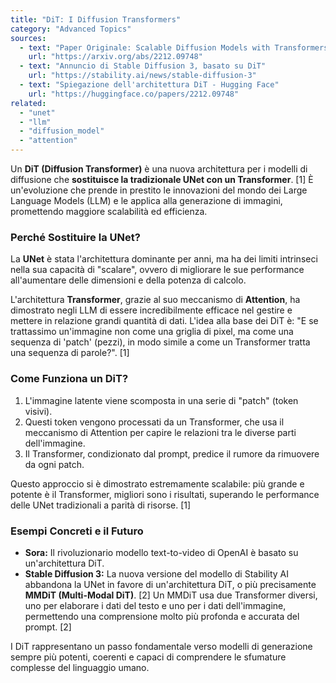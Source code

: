 ```yaml
---
title: "DiT: I Diffusion Transformers"
category: "Advanced Topics"
sources:
  - text: "Paper Originale: Scalable Diffusion Models with Transformers"
    url: "https://arxiv.org/abs/2212.09748"
  - text: "Annuncio di Stable Diffusion 3, basato su DiT"
    url: "https://stability.ai/news/stable-diffusion-3"
  - text: "Spiegazione dell'architettura DiT - Hugging Face"
    url: "https://huggingface.co/papers/2212.09748"
related:
  - "unet"
  - "llm"
  - "diffusion_model"
  - "attention"
---
```


Un **DiT (Diffusion Transformer)** è una nuova architettura per i modelli di diffusione che **sostituisce la tradizionale UNet con un Transformer**. [1] È un'evoluzione che prende in prestito le innovazioni del mondo dei Large Language Models (LLM) e le applica alla generazione di immagini, promettendo maggiore scalabilità ed efficienza.

### Perché Sostituire la UNet?

La **UNet** è stata l'architettura dominante per anni, ma ha dei limiti intrinseci nella sua capacità di "scalare", ovvero di migliorare le sue performance all'aumentare delle dimensioni e della potenza di calcolo.

L'architettura **Transformer**, grazie al suo meccanismo di **Attention**, ha dimostrato negli LLM di essere incredibilmente efficace nel gestire e mettere in relazione grandi quantità di dati. L'idea alla base dei DiT è: "E se trattassimo un'immagine non come una griglia di pixel, ma come una sequenza di 'patch' (pezzi), in modo simile a come un Transformer tratta una sequenza di parole?". [1]

### Come Funziona un DiT?

1.  L'immagine latente viene scomposta in una serie di "patch" (token visivi).
2.  Questi token vengono processati da un Transformer, che usa il meccanismo di Attention per capire le relazioni tra le diverse parti dell'immagine.
3.  Il Transformer, condizionato dal prompt, predice il rumore da rimuovere da ogni patch.

Questo approccio si è dimostrato estremamente scalabile: più grande e potente è il Transformer, migliori sono i risultati, superando le performance delle UNet tradizionali a parità di risorse. [1]

### Esempi Concreti e il Futuro

- **Sora:** Il rivoluzionario modello text-to-video di OpenAI è basato su un'architettura DiT.
- **Stable Diffusion 3:** La nuova versione del modello di Stability AI abbandona la UNet in favore di un'architettura DiT, o più precisamente **MMDiT (Multi-Modal DiT)**. [2] Un MMDiT usa due Transformer diversi, uno per elaborare i dati del testo e uno per i dati dell'immagine, permettendo una comprensione molto più profonda e accurata del prompt. [2]

I DiT rappresentano un passo fondamentale verso modelli di generazione sempre più potenti, coerenti e capaci di comprendere le sfumature complesse del linguaggio umano.